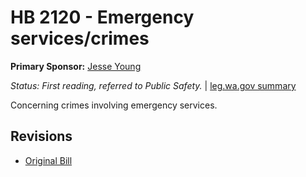 # HB 2120 - Emergency services/crimes
**Primary Sponsor:** [Jesse Young](/person/leg/jesse.young.md)

*Status: First reading, referred to Public Safety.* | [leg.wa.gov summary](https://app.leg.wa.gov/billsummary?BillNumber=2120&Year=2021)

Concerning crimes involving emergency services.

## Revisions
* [Original Bill](1/)